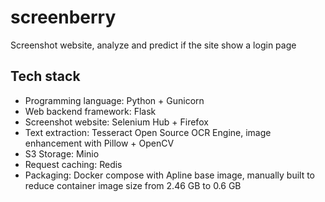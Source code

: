 # screenberry

Screenshot website, analyze and predict if the site show a login page

## Tech stack

- Programming language: Python + Gunicorn
- Web backend framework: Flask
- Screenshot website: Selenium Hub + Firefox
- Text extraction: Tesseract Open Source OCR Engine, image enhancement with Pillow + OpenCV
- S3 Storage: Minio
- Request caching: Redis
- Packaging: Docker compose with Apline base image, manually built to reduce container image size from 2.46 GB to 0.6 GB
